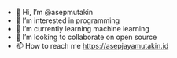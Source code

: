 - 👋 Hi, I’m @asepmutakin
- 👀 I’m interested in programming
- 🌱 I’m currently learning machine learning
- 💞️ I’m looking to collaborate on open source
- 📫 How to reach me https://asepjayamutakin.id

<!---
asepmutakin/asepmutakin is a ✨ special ✨ repository because its `README.md` (this file) appears on your GitHub profile.
You can click the Preview link to take a look at your changes.
--->
